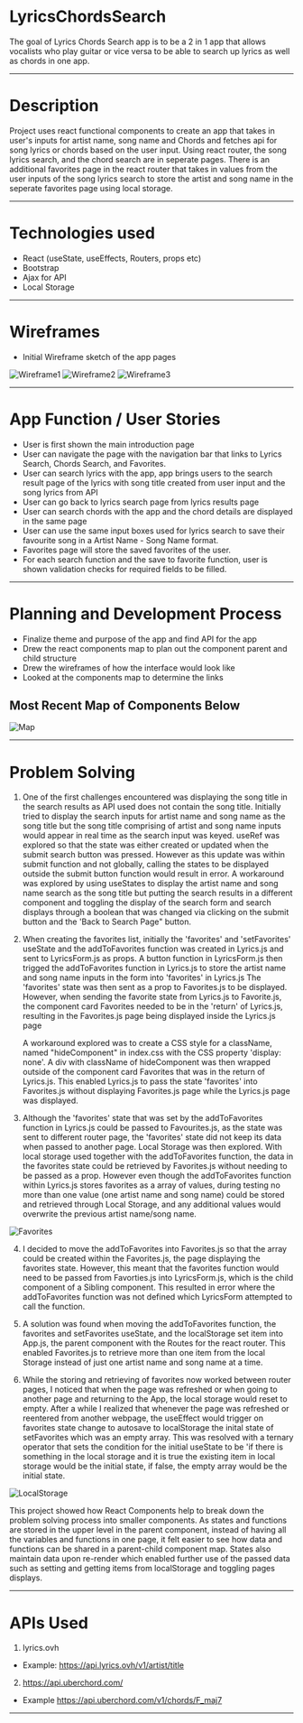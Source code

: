 # LyricsChordsSearch

The goal of Lyrics Chords Search app is to be a 2 in 1 app that allows vocalists who play guitar or vice versa to be able to search up lyrics as well as chords in one app.

---

# Description

Project uses react functional components to create an app that takes in user's inputs for artist name, song name and Chords and fetches api for song lyrics or chords based on the user input.
Using react router, the song lyrics search, and the chord search are in seperate pages. There is an additional favorites page in the react router that takes in values from the user inputs of the song lyrics search to store the artist and song name in the seperate favorites page using local storage.

---

# Technologies used

- React (useState, useEffects, Routers, props etc)
- Bootstrap
- Ajax for API
- Local Storage

---

# Wireframes

- Initial Wireframe sketch of the app pages

![Wireframe1](/LyricsChordSearchApp/Wireframe1.jpg)
![Wireframe2](/LyricsChordSearchApp/Wireframe2.jpg)
![Wireframe3](/LyricsChordSearchApp/Wireframe3.jpg)

---

# App Function / User Stories

- User is first shown the main introduction page
- User can navigate the page with the navigation bar that links to Lyrics Search, Chords Search, and Favorites.
- User can search lyrics with the app, app brings users to the search result page of the lyrics with song title created from user input and the song lyrics from API
- User can go back to lyrics search page from lyrics results page
- User can search chords with the app and the chord details are displayed in the same page
- User can use the same input boxes used for lyrics search to save their favourite song in a Artist Name - Song Name format.
- Favorites page will store the saved favorites of the user.
- For each search function and the save to favorite function, user is shown validation checks for required fields to be filled.

---

# Planning and Development Process

- Finalize theme and purpose of the app and find API for the app
- Drew the react components map to plan out the component parent and child structure
- Drew the wireframes of how the interface would look like
- Looked at the components map to determine the links

## Most Recent Map of Components Below

![Map](/LyricsChordSearchApp/Map.jpg)

---

# Problem Solving

1. One of the first challenges encountered was displaying the song title in the search results as API used does not contain the song title. Initially tried to display the search inputs for artist name and song name as the song title but the song title comprising of artist and song name inputs would appear in real time as the search input was keyed. useRef was explored so that the state was either created or updated when the submit search button was pressed. However as this update was within submit function and not globally, calling the states to be displayed outside the submit button function would result in error. A workaround was explored by using useStates to display the artist name and song name search as the song title but putting the search results in a different component and toggling the display of the search form and search displays through a boolean that was changed via clicking on the submit button and the 'Back to Search Page" button.

2. When creating the favorites list, initially the 'favorites' and 'setFavorites' useState and the addToFavorites function was created in Lyrics.js and sent to LyricsForm.js as props.
   A button function in LyricsForm.js then trigged the addToFavorites function in Lyrics.js to store the artist name and song name inputs in the form into 'favorites' in Lyrics.js
   The 'favorites' state was then sent as a prop to Favorites.js to be displayed. However, when sending the favorite state from Lyrics.js to Favorite.js, the component card Favorites needed to be in the 'return' of Lyrics.js, resulting in the Favorites.js page being displayed inside the Lyrics.js page

   A workaround explored was to create a CSS style for a className, named "hideComponent" in index.css with the CSS property 'display: none'. A div with className of hideComponent was then wrapped outside of the component card Favorites that was in the return of Lyrics.js. This enabled Lyrics.js to pass the state 'favorites' into Favorites.js without displaying Favorites.js page while the Lyrics.js page was displayed.

3. Although the 'favorites' state that was set by the addToFavorites function in Lyrics.js could be passed to Favourites.js, as the state was sent to different router page, the 'favorites' state did not keep its data when passed to another page. Local Storage was then explored. With local storage used together with the addToFavorites function, the data in the favorites state could be retrieved by Favorites.js without needing to be passed as a prop. However even though the addToFavorites function within Lyrics.js stores favorites as a array of values, during testing no more than one value (one artist name and song name) could be stored and retrieved through Local Storage, and any additional values would overwrite the previous artist name/song name.

![Favorites](/LyricsChordSearchApp/FavoritesFunction.jpg)

4. I decided to move the addToFavorites into Favorites.js so that the array could be created within the Favorites.js, the page displaying the favorites state. However, this meant that the favorites function would need to be passed from Favorties.js into LyricsForm.js, which is the child component of a Sibling component. This resulted in error where the addToFavorites function was not defined which LyricsForm attempted to call the function.

5. A solution was found when moving the addToFavorites function, the favorites and setFavorites useState, and the localStorage set item into App.js, the parent component with the Routes for the react router. This enabled Favorites.js to retrieve more than one item from the local Storage instead of just one artist name and song name at a time.

6. While the storing and retrieving of favorites now worked between router pages, I noticed that when the page was refreshed or when going to another page and returning to the App, the local storage would reset to empty. After a while I realized that whenever the page was refreshed or reentered from another webpage, the useEffect would trigger on favorites state change to autosave to localStorage the inital state of setFavorites which was an empty array. This was resolved with a ternary operator that sets the condition for the initial useState to be 'if there is something in the local storage and it is true the existing item in local storage would be the initial state, if false, the empty array would be the initial state.

![LocalStorage](/LyricsChordSearchApp/LocalStorage.jpg)

This project showed how React Components help to break down the problem solving process into smaller components. As states and functions are stored in the upper level in the parent component, instead of having all the variables and functions in one page, it felt easier to see how data and functions can be shared in a parent-child component map. States also maintain data upon re-render which enabled further use of the passed data such as setting and getting items from localStorage and toggling pages displays.

---

# APIs Used

1. lyrics.ovh

- Example: https://api.lyrics.ovh/v1/artist/title

2. https://api.uberchord.com/

- Example https://api.uberchord.com/v1/chords/F_maj7

---
